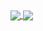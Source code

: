 <a href="https://github.com/Issei-Hiramatsu/github-readme-stats">
  <img align="center" src="[https://github-readme-stats.vercel.app/api/pin/?username=Issei-Hiramatsu&repo=github-readme-stats](https://github-readme-stats.vercel.app/api?username=Issei-Hiramatsu&show_icons=true&theme=tokyonight)" />
</a>
<a href="https://github.com/Issei-Hiramatsu/convoychat">
  <img align="center" src="[https://github-readme-stats.vercel.app/api/pin/?username=Issei-Hiramatsu&repo=convoychat](https://github-readme-stats.vercel.app/api/top-langs/?username=Issei-Hiramatsu&layout=compact&theme=tokyonight)" />
</a>
